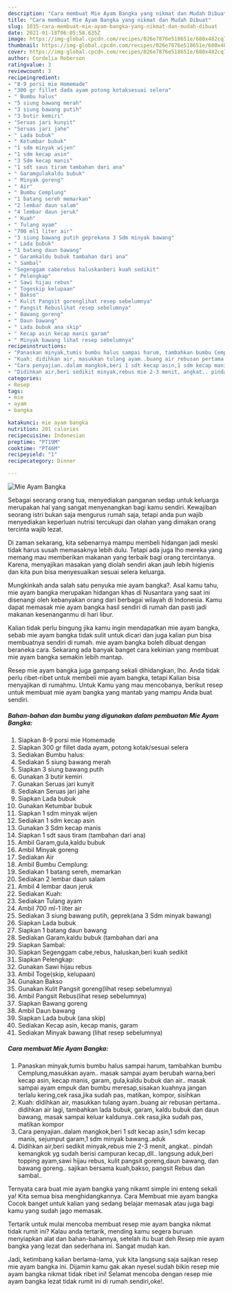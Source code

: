 ```yaml
---
description: "Cara membuat Mie Ayam Bangka yang nikmat dan Mudah Dibuat"
title: "Cara membuat Mie Ayam Bangka yang nikmat dan Mudah Dibuat"
slug: 1035-cara-membuat-mie-ayam-bangka-yang-nikmat-dan-mudah-dibuat
date: 2021-01-18T06:05:58.635Z
image: https://img-global.cpcdn.com/recipes/026e7876e518651e/680x482cq70/mie-ayam-bangka-foto-resep-utama.jpg
thumbnail: https://img-global.cpcdn.com/recipes/026e7876e518651e/680x482cq70/mie-ayam-bangka-foto-resep-utama.jpg
cover: https://img-global.cpcdn.com/recipes/026e7876e518651e/680x482cq70/mie-ayam-bangka-foto-resep-utama.jpg
author: Cordelia Roberson
ratingvalue: 3
reviewcount: 3
recipeingredient:
- "8-9 porsi mie Homemade"
- "300 gr fillet dada ayam potong kotaksesuai selera"
- " Bumbu halus"
- "5 siung bawang merah"
- "3 siung bawang putih"
- "3 butir kemiri"
- "Seruas jari kunyit"
- "Seruas jari jahe"
- " Lada bubuk"
- " Ketumbar bubuk"
- "1 sdm minyak wijen"
- "1 sdm kecap asin"
- "3 Sdm kecap manis"
- "1 sdt saus tiram tambahan dari ana"
- " Garamgulakaldu bubuk"
- " Minyak goreng"
- " Air"
- " Bumbu Cemplung"
- "1 batang sereh memarkan"
- "2 lembar daun salam"
- "4 lembar daun jeruk"
- " Kuah"
- " Tulang ayam"
- "700 ml1 liter air"
- "3 siung bawang putih geprekana 3 Sdm minyak bawang"
- " Lada bubuk"
- "1 batang daun bawang"
- " Garamkaldu bubuk tambahan dari ana"
- " Sambal"
- "Segenggam caberebus haluskanberi kuah sedikit"
- " Pelengkap"
- " Sawi hijau rebus"
- " Togeskip kelupaan"
- " Bakso"
- " Kulit Pangsit gorenglihat resep sebelumnya"
- " Pangsit Rebuslihat resep sebelumnya"
- " Bawang goreng"
- " Daun bawang"
- " Lada bubuk ana skip"
- " Kecap asin kecap manis garam"
- " Minyak bawang lihat resep sebelumnya"
recipeinstructions:
- "Panaskan minyak,tumis bumbu halus sampai harum, tambahkan bumbu Cemplung,masukkan ayam.. masak sampai ayam berubah warna,beri kecap asin, kecap manis, garam, gula,kaldu bubuk dan air.. masak sampai ayam empuk dan bumbu meresap,sisakan kuahnya jangan terlalu kering,cek rasa,jika sudah pas, matikan, kompor, sisihkan"
- "Kuah: didihkan air, masukkan tulang ayam..buang air rebusan pertama.. didihkan air lagi, tambahkan lada bubuk, garam, kaldu bubuk dan daun bawang, masak sampai keluar kaldunya..cek rasa,jika sudah pas, matikan kompor"
- "Cara penyajian..dalam mangkok,beri 1 sdt kecap asin,1 sdm kecap manis, sejumput garam,1 sdm minyak bawang..aduk"
- "Didihkan air,beri sedikit minyak,rebus mie 2-3 menit, angkat.. pindah kemangkok yg sudah berisi campuran kecap,dll.. langsung aduk,beri topping ayam,sawi hijau rebus, kulit pangsit goreng,daun bawang, dan bawang goreng.. sajikan bersama kuah,bakso, pangsit Rebus dan sambal.."
categories:
- Resep
tags:
- mie
- ayam
- bangka

katakunci: mie ayam bangka 
nutrition: 201 calories
recipecuisine: Indonesian
preptime: "PT19M"
cooktime: "PT46M"
recipeyield: "1"
recipecategory: Dinner

---
```



![Mie Ayam Bangka](https://img-global.cpcdn.com/recipes/026e7876e518651e/680x482cq70/mie-ayam-bangka-foto-resep-utama.jpg)

Sebagai seorang orang tua, menyediakan panganan sedap untuk keluarga merupakan hal yang sangat menyenangkan bagi kamu sendiri. Kewajiban seorang istri bukan saja mengurus rumah saja, tetapi anda pun wajib menyediakan keperluan nutrisi tercukupi dan olahan yang dimakan orang tercinta wajib lezat.

Di zaman  sekarang, kita sebenarnya mampu membeli hidangan jadi meski tidak harus susah memasaknya lebih dulu. Tetapi ada juga lho mereka yang memang mau memberikan makanan yang terbaik bagi orang tercintanya. Karena, menyajikan masakan yang diolah sendiri akan jauh lebih higienis dan kita pun bisa menyesuaikan sesuai selera keluarga. 



Mungkinkah anda salah satu penyuka mie ayam bangka?. Asal kamu tahu, mie ayam bangka merupakan hidangan khas di Nusantara yang saat ini disenangi oleh kebanyakan orang dari berbagai wilayah di Indonesia. Kamu dapat memasak mie ayam bangka hasil sendiri di rumah dan pasti jadi makanan kesenanganmu di hari libur.

Kalian tidak perlu bingung jika kamu ingin mendapatkan mie ayam bangka, sebab mie ayam bangka tidak sulit untuk dicari dan juga kalian pun bisa membuatnya sendiri di rumah. mie ayam bangka boleh dibuat dengan beraneka cara. Sekarang ada banyak banget cara kekinian yang membuat mie ayam bangka semakin lebih mantap.

Resep mie ayam bangka juga gampang sekali dihidangkan, lho. Anda tidak perlu ribet-ribet untuk membeli mie ayam bangka, tetapi Kalian bisa menyajikan di rumahmu. Untuk Kamu yang mau mencobanya, berikut resep untuk membuat mie ayam bangka yang mantab yang mampu Anda buat sendiri.

<!--inarticleads1-->

##### Bahan-bahan dan bumbu yang digunakan dalam pembuatan Mie Ayam Bangka:

1. Siapkan 8-9 porsi mie Homemade
1. Siapkan 300 gr fillet dada ayam, potong kotak/sesuai selera
1. Sediakan  Bumbu halus:
1. Sediakan 5 siung bawang merah
1. Siapkan 3 siung bawang putih
1. Gunakan 3 butir kemiri
1. Gunakan Seruas jari kunyit
1. Sediakan Seruas jari jahe
1. Siapkan  Lada bubuk
1. Gunakan  Ketumbar bubuk
1. Siapkan 1 sdm minyak wijen
1. Sediakan 1 sdm kecap asin
1. Gunakan 3 Sdm kecap manis
1. Siapkan 1 sdt saus tiram (tambahan dari ana)
1. Ambil  Garam,gula,kaldu bubuk
1. Ambil  Minyak goreng
1. Sediakan  Air
1. Ambil  Bumbu Cemplung:
1. Sediakan 1 batang sereh, memarkan
1. Sediakan 2 lembar daun salam
1. Ambil 4 lembar daun jeruk
1. Sediakan  Kuah:
1. Sediakan  Tulang ayam
1. Ambil 700 ml-1 liter air
1. Sediakan 3 siung bawang putih, geprek(ana 3 Sdm minyak bawang)
1. Siapkan  Lada bubuk
1. Siapkan 1 batang daun bawang
1. Sediakan  Garam,kaldu bubuk (tambahan dari ana
1. Siapkan  Sambal:
1. Siapkan Segenggam cabe,rebus, haluskan,beri kuah sedikit
1. Siapkan  Pelengkap:
1. Gunakan  Sawi hijau rebus
1. Ambil  Toge(skip, kelupaan)
1. Gunakan  Bakso
1. Gunakan  Kulit Pangsit goreng(lihat resep sebelumnya)
1. Ambil  Pangsit Rebus(lihat resep sebelumnya)
1. Siapkan  Bawang goreng
1. Ambil  Daun bawang
1. Siapkan  Lada bubuk (ana skip)
1. Sediakan  Kecap asin, kecap manis, garam
1. Sediakan  Minyak bawang (lihat resep sebelumnya)




<!--inarticleads2-->

##### Cara membuat Mie Ayam Bangka:

1. Panaskan minyak,tumis bumbu halus sampai harum, tambahkan bumbu Cemplung,masukkan ayam.. masak sampai ayam berubah warna,beri kecap asin, kecap manis, garam, gula,kaldu bubuk dan air.. masak sampai ayam empuk dan bumbu meresap,sisakan kuahnya jangan terlalu kering,cek rasa,jika sudah pas, matikan, kompor, sisihkan
1. Kuah: didihkan air, masukkan tulang ayam..buang air rebusan pertama.. didihkan air lagi, tambahkan lada bubuk, garam, kaldu bubuk dan daun bawang, masak sampai keluar kaldunya..cek rasa,jika sudah pas, matikan kompor
1. Cara penyajian..dalam mangkok,beri 1 sdt kecap asin,1 sdm kecap manis, sejumput garam,1 sdm minyak bawang..aduk
1. Didihkan air,beri sedikit minyak,rebus mie 2-3 menit, angkat.. pindah kemangkok yg sudah berisi campuran kecap,dll.. langsung aduk,beri topping ayam,sawi hijau rebus, kulit pangsit goreng,daun bawang, dan bawang goreng.. sajikan bersama kuah,bakso, pangsit Rebus dan sambal..




Ternyata cara buat mie ayam bangka yang nikamt simple ini enteng sekali ya! Kita semua bisa menghidangkannya. Cara Membuat mie ayam bangka Cocok banget untuk kalian yang sedang belajar memasak atau juga bagi kamu yang sudah jago memasak.

Tertarik untuk mulai mencoba membuat resep mie ayam bangka nikmat tidak rumit ini? Kalau anda tertarik, mending kamu segera buruan menyiapkan alat dan bahan-bahannya, setelah itu buat deh Resep mie ayam bangka yang lezat dan sederhana ini. Sangat mudah kan. 

Jadi, ketimbang kalian berlama-lama, yuk kita langsung saja sajikan resep mie ayam bangka ini. Dijamin kamu gak akan nyesel sudah bikin resep mie ayam bangka nikmat tidak ribet ini! Selamat mencoba dengan resep mie ayam bangka lezat tidak rumit ini di rumah sendiri,oke!.

